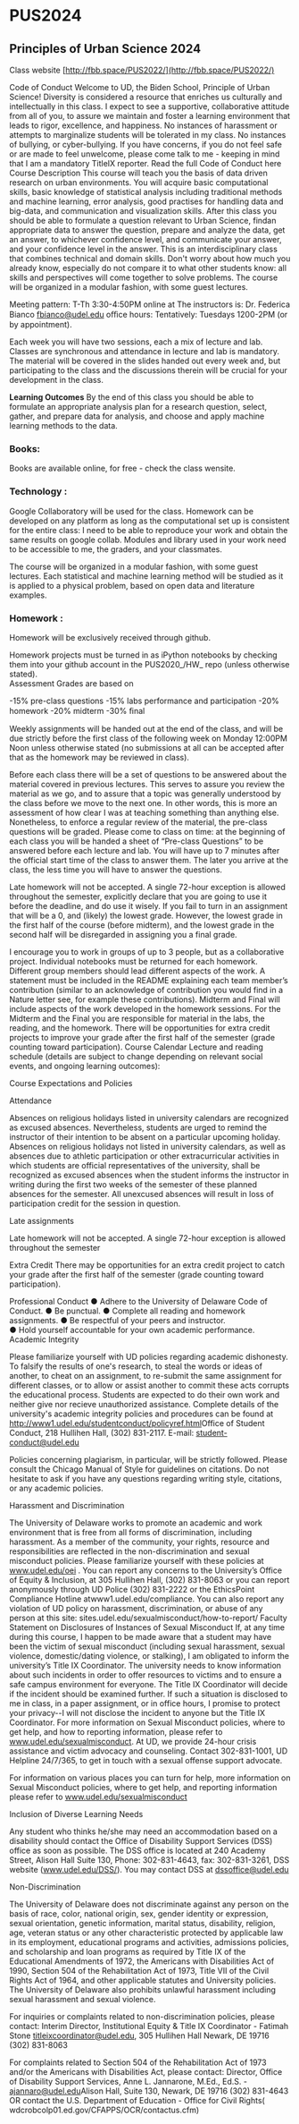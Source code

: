 # PUS2024

## Principles of Urban Science 2024


Class website [http://fbb.space/PUS2022/](http://fbb.space/PUS2022/)

Code of Conduct
Welcome to UD, the Biden School, Principle of Urban Science! Diversity is considered a resource that enriches us culturally and intellectually in this class.
I expect to see a supportive, collaborative attitude from all of you, to assure we maintain and foster a learning environment that leads to rigor, excellence, and happiness. No instances of harassment or attempts to marginalize students will be tolerated in my class. No instances of bullying, or cyber-bullying. If you have concerns, if you do not feel safe or are made to feel unwelcome, please come talk to me - keeping in mind that I am a mandatory TitleIX reporter. Read the full Code of Conduct here 
Course Description 
This course will teach you the basis of data driven research on urban environments. 
You will acquire basic computational skills, basic knowledge of statistical analysis including traditional methods and machine learning, error analysis, good practises for handling data and big-data, and communication and visualization skills. After this class you should be able to formulate a question relevant to Urban Science, findan appropriate data to answer the question, prepare and analyze the data, get an answer, to whichever confidence level, and communicate your answer, and your confidence level in the answer. 
This is an interdisciplinary class that combines technical and domain skills. Don't worry about how much you already know, especially do not compare it to what other students know: all skills and perspectives will come together to solve problems. 
The course will be organized in a modular fashion, with some guest lectures. 
	

Meeting pattern: T-Th 3:30-4:50PM online at 
The instructors is: Dr. Federica Bianco fbianco@udel.edu 
oﬃce hours: Tentatively: Tuesdays 1200-2PM (or by appointment).




Each week you will have two sessions, each a mix of  lecture and lab. Classes are synchronous and attendance in lecture and lab is mandatory. The material will be covered in the slides handed out every week and, but participating to the class and the discussions therein will be crucial for your development in the class.		

**Learning Outcomes**
By the end of this class you should be able to formulate an appropriate analysis plan for a research question, select, gather, and prepare data for analysis, and choose and apply machine learning methods to the data.				

### Books: 

Books are available online, for free - check the class wensite.

### Technology :

Google Collaboratory will be used for the class. Homework can be developed on any platform as long as the computational set up is consistent for the entire class: I need to be able to reproduce your work and obtain the same results on google collab. Modules and library used in your work need to be accessible to me, the graders, and your classmates.

The course will be organized in a modular fashion, with some guest lectures. Each statistical and machine learning method will be studied as it is applied to a physical problem, based on open data and literature examples.

### Homework : 

Homework will be exclusively received through github.

Homework projects must be turned in as iPython notebooks by checking them into your github account in the PUS2020_<fistinitialLastname>/HW<hwnumber>_<fistinitialLastname> repo (unless otherwise stated).			
Assessment 
Grades are based on 

-15%  pre-class questions
-15%  labs performance and participation 
-20% homework 
-20% midterm 
-30% ﬁnal 

Weekly assignments will be handed out at the end of the class, and will be due strictly before the first class of the following week on Monday 12:00PM Noon unless otherwise stated (no submissions at all can be accepted after that as the homework may be reviewed in class). 

Before each class there will be a set of questions to be answered about the material covered in previous lectures. This serves to assure you review the material as we go, and to assure that a topic was generally understood by the class before we move to the next one. In other words, this is more an assessment of how clear I was at teaching something than anything else. Nonetheless, to enforce a regular review of the material, the pre-class questions will be graded. Please come to class on time: at the beginning of each class you will be handed a sheet of “Pre-class Questions” to be answered before each lecture and lab. You will have up to 7 minutes after the official start time of the class to answer them.  The later you arrive at the class, the less time you will have to answer the questions. 

Late homework will not be accepted. A single 72-hour exception is allowed throughout the semester, explicitly declare that you are going to use it before the deadline, and do use it wisely. If you fail to turn in an assignment that will be a 0, and (likely) the lowest grade. However, the lowest grade in the first half of the course (before midterm), and the lowest grade in the second half will be disregarded in assigning you a final grade.

I encourage you to work in groups of up to 3 people, but as a collaborative project. Individual notebooks must be returned for each homework. Different group members should lead different aspects of the work.  A statement must be included in the README explaining each team member’s contribution (similar to an acknowledge of contribution you would find in a Nature letter see, for example these contributions). Midterm and Final will include aspects of the work developed in the homework sessions. 
For the Midterm and the Final you are responsible for material in the labs, the reading, and the homework. 
There will be opportunities for extra credit projects to improve your grade after the first half of the semester (grade counting toward participation).
Course Calendar 
Lecture and reading schedule (details are subject to change depending on relevant social events, and ongoing learning outcomes):




		 	 	 		
Course Expectations and Policies
						
Attendance
						
Absences on religious holidays listed in university calendars are recognized as excused absences. Nevertheless, students are urged to remind the instructor of their intention to be absent on a particular upcoming holiday. Absences on religious holidays not listed in university calendars, as well as absences due to athletic participation or other extracurricular activities in which students are official representatives of the university, shall be recognized as excused absences when the student informs the instructor in writing during the first two weeks of the semester of these planned absences for the semester. All unexcused absences will result in loss of participation credit for the session in question.
						
Late assignments
						
Late homework will not be accepted. A single 72-hour exception is allowed throughout the semester
						
Extra Credit
There may be opportunities for an extra credit project to catch your grade after the first half of the semester (grade counting toward participation).
			



Professional Conduct
●  Adhere to the ​University of Delaware Code of Conduct​.
●  Be punctual.
●  Complete all reading and homework assignments.
●  Be respectful of your peers and instructor.			 			
●  Hold yourself accountable for your own academic performance.
Academic Integrity
 								
Please familiarize yourself with UD policies regarding academic dishonesty. To falsify the results of one's research, to steal the words or ideas of another, to cheat on an assignment, to re-submit the same assignment for different classes, or to allow or assist another to commit these acts corrupts the educational process. Students are expected to do their own work and neither give nor recieve unauthorized assistance. Complete details of the university's academic integrity policies and procedures can be found at http://www1.udel.edu/studentconduct/policyref.html​ ​Office of Student Conduct, 218 Hullihen Hall, (302) 831-2117. E-mail: ​student-conduct@udel.edu
 						
Policies concerning plagiarism, in particular, will be strictly followed. Please consult the Chicago Manual of Style for guidelines on citations. Do not hesitate to ask if you have any questions regarding writing style, citations, or any academic policies.
					
Harassment and Discrimination
 								
The University of Delaware works to promote an academic and work environment that is free from all forms of discrimination, including harassment. As a member of the community, your rights, resource and responsibilities are reflected in the non-discrimination and sexual misconduct policies. Please familiarize yourself with these policies at ​www.udel.edu/oei​ . You can report any concerns to the University’s Office of Equity & Inclusion, at 305 Hullihen Hall, (302) 831-8063 or you can report anonymously through UD Police (302) 831-2222 or the EthicsPoint Compliance Hotline at ​www1.udel.edu/compliance​.​ You can also report any violation of UD policy on harassment, discrimination, or abuse of any person at this site: sites.udel.edu/sexualmisconduct/how-to-report/
Faculty Statement on Disclosures of Instances of Sexual Misconduct
If, at any time during this course, I happen to be made aware that a student may have been the victim of sexual misconduct (including sexual harassment, sexual violence, domestic/dating violence, or stalking), I am obligated to inform the university’s Title IX Coordinator. The university needs to know information about such incidents in order to offer resources to victims and to ensure a safe campus environment for everyone. The Title IX Coordinator will decide if the incident should be examined further. If such a situation is disclosed to me in class, in a paper assignment, or in office hours, I promise to protect your privacy--I will not disclose the incident to anyone but the Title IX Coordinator. For more information on Sexual Misconduct policies, where to get help, and how to reporting information, please refer to ​www.udel.edu/sexualmisconduct​. At UD, we provide 24-hour crisis assistance and victim advocacy and counseling. Contact 302-831-1001, UD Helpline 24/7/365, to get in touch with a sexual offense support advocate.
						
For information on various places you can turn for help, more information on Sexual Misconduct policies, where to get help, and reporting information please refer to ​www.udel.edu/sexualmisconduct

Inclusion of Diverse Learning Needs
						
Any student who thinks he/she may need an accommodation based on a disability should contact the Office of Disability Support Services (DSS) office as soon as possible. The DSS office is located at 240 Academy Street, Alison Hall Suite 130, Phone: 302-831-4643, fax: 302-831-3261, DSS website (​www.udel.edu/DSS/​). You may contact DSS at ​dssoffice@udel.edu
						
Non-Discrimination
						
The University of Delaware does not discriminate against any person on the basis of race, color, national origin, sex, gender identity or expression, sexual orientation, genetic information, marital status, disability, religion, age, veteran status or any other characteristic protected by applicable law in its employment, educational programs and activities, admissions policies, and scholarship and loan programs as required by Title IX of the Educational Amendments of 1972, the Americans with Disabilities Act of 1990, Section 504 of the Rehabilitation Act of 1973, Title VII of the Civil Rights Act of 1964, and other applicable statutes and University policies. The University of Delaware also prohibits unlawful harassment including sexual harassment and sexual violence.
						
For inquiries or complaints related to non-discrimination policies, please contact:
Interim Director, Institutional Equity & Title IX Coordinator - Fatimah Stone ​titleixcoordinator@udel.edu​, 305 Hullihen Hall Newark, DE 19716 (302) 831-8063
						
For complaints related to Section 504 of the Rehabilitation Act of 1973 and/or the Americans with Disabilities Act, please contact: Director, Office of Disability Support Services, Anne L. Jannarone, M.Ed., Ed.S. - ajannaro@udel.edu​ Alison Hall, Suite 130, Newark, DE 19716 (302) 831-4643 OR contact the U.S. Department of Education - Office for Civil Rights ​(​wdcrobcolp01.ed.gov/CFAPPS/OCR/contactus.cfm​)
